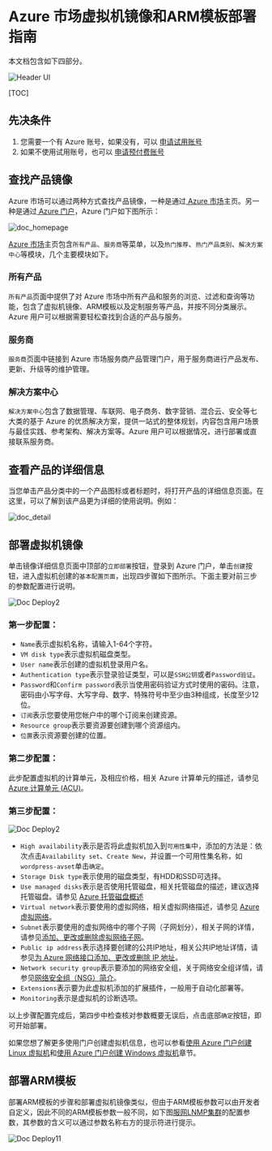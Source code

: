 # Azure 市场虚拟机镜像和ARM模板部署指南

本文档包含如下四部分。

![Header Ul](media/userguide/header_ul.png)

[TOC]

## 先决条件

1. 您需要一个有 Azure 账号，如果没有，可以 [申请试用账号](https://www.azure.cn/pricing/1rmb-trial?v=b)
2. 如果不使用试用账号，也可以 [申请预付费账号](https://www.azure.cn/pricing/pia/)

## 查找产品镜像
Azure 市场可以通过两种方式查找产品镜像，一种是通过[ Azure 市场](https://market.azure.cn)主页。另一种是通过[ Azure 门户](https://portal.azure.cn/)，Azure 门户如下图所示：

![doc_homepage](./media/userguide/doc_homepage3.png)

[ Azure 市场](https://market.azure.cn)主页包含`所有产品`、`服务商`等菜单，以及`热门推荐`、`热门产品类别`、`解决方案中心`等模块，几个主要模块如下。

### 所有产品
`所有产品`页面中提供了对 Azure 市场中所有产品和服务的浏览、过滤和查询等功能，包含了虚拟机镜像、ARM模板以及定制服务等产品，并按不同分类展示。 Azure 用户可以根据需要轻松查找到合适的产品与服务。  

### 服务商
`服务商`页面中链接到 Azure 市场服务商产品管理门户，用于服务商进行产品发布、更新、升级等的维护管理。 

### 解决方案中心
`解决方案中心`包含了数据管理、车联网、电子商务、数字营销、混合云、安全等七大类的基于 Azure 的优质解决方案，提供一站式的整体规划，内容包含用户场景与最佳实践、参考架构、解决方案等。Azure 用户可以根据情况，进行部署或直接联系服务商。


## 查看产品的详细信息	

当您单击产品分类中的一个产品图标或者标题时，将打开产品的详细信息页面。在这里，可以了解到该产品更为详细的使用说明。例如：

![doc_detail](./media/userguide/doc_detail.jpg)
 

## 部署虚拟机镜像


单击镜像详细信息页面中顶部的`立即部署`按钮，登录到 Azure 门户，单击`创建`按钮，进入虚拟机创建的`基本配置页面`，出现四步骤如下图所示。下面主要对前三步的参数配置进行说明。

![Doc Deploy2](media/userguide/doc_deploy2.png)

### 第一步配置：
- `Name`表示虚拟机名称，请输入1-64个字符。
- `VM disk type`表示虚拟机磁盘类型。
- `User name`表示创建的虚拟机登录用户名。
- `Authentication type`表示登录验证类型，可以是`SSH公钥`或者`Password验证`。
- `Password`和`Confirm password`表示当使用密码验证方式时使用的密码。注意，密码由小写字母、大写字母、数字、特殊符号中至少由3种组成，长度至少12位。
- `订阅`表示您要使用您帐户中的哪个订阅来创建资源。
- `Resource group`表示要资源要创建到哪个资源组内。
- `位置`表示资源要创建的位置。

### 第二步配置：

此步配置虚拟机的计算单元，及相应价格，相关 Azure 计算单元的描述，请参见 [Azure 计算单元 (ACU)](https://docs.azure.cn/zh-cn/virtual-machines/windows/acu)。


### 第三步配置：

![Doc Deploy2](media/userguide/doc_deploy4.png)

- `High availability`表示是否将此虚拟机加入到`可用性集`中，添加的方法是：依次点击`Availability set`、`Create New`，并设置一个可用性集名称，如`wordpress-avset`单击`确定`。
- `Storage Disk type`表示使用的磁盘类型，有HDD和SSD可选择。
- `Use managed disks`表示是否使用托管磁盘，相关托管磁盘的描述，建议选择托管磁盘。请参见 [Azure 托管磁盘概述](https://docs.microsoft.com/zh-cn/azure/virtual-machines/windows/managed-disks-overview)
- `Virtual network`表示要使用的虚拟网络，相关虚拟网络描述，请参见 [Azure 虚拟网络](https://docs.azure.cn/zh-cn/virtual-network/virtual-networks-overview)。
- `Subnet`表示要使用的虚拟网络中的哪个子网（子网划分），相关子网的详情，请参见[添加、更改或删除虚拟网络子网](https://docs.azure.cn/zh-cn/virtual-network/virtual-network-manage-subnet)。
- `Public ip address`表示选择要创建的公共IP地址，相关公共IP地址详情，请参见[为 Azure 网络接口添加、更改或删除 IP 地址](https://docs.azure.cn/zh-cn/virtual-network/virtual-network-network-interface-addresses)。
- `Network security group`表示要添加的网络安全组，关于网络安全组详情，请参见[网络安全组（NSG）简介](https://www.azure.cn/blog/2017/08/04/NSCIntro)。
- `Extensions`表示要为此虚拟机添加的扩展插件，一般用于自动化部署等。
- `Monitoring`表示是虚拟机的诊断选项。

以上步骤配置完成后，第四步中检查核对参数概要无误后，点击底部`确定`按钮，即可开始部署。
 
如果您想了解更多使用门户创建虚拟机信息，也可以参看[使用 Azure 门户创建 Linux 虚拟机](https://docs.azure.cn/zh-cn/virtual-machines/linux/quick-create-portal)和[使用 Azure 门户创建 Windows 虚拟机](https://docs.azure.cn/zh-cn/virtual-machines/windows/quick-create-portal)章节。


## 部署ARM模板

部署ARM模板的步骤和部署虚拟机镜像类似，但由于ARM模板参数可以由开发者自定义，因此不同的ARM模板参数一般不同，如下图[服网LNMP集群](https://market.azure.cn/zh-cn/marketplace/apps/Servinet.lnmp_cluster_mysql_paas?tab=Overview)的配置参数，其参数的含义可以通过参数名称右方的提示符进行提示。

 
![Doc Deploy11](media/userguide/doc_deploy12.png)
 
 
